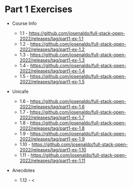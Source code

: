 # Part 1 Exercises

- Course Info
  - 1.1 - <https://github.com/josenaldo/full-stack-open-2022/releases/tag/part1-ex-1.1>
  - 1.2 - <https://github.com/josenaldo/full-stack-open-2022/releases/tag/part1-ex-1.2>
  - 1.3 - <https://github.com/josenaldo/full-stack-open-2022/releases/tag/part1-ex-1.3>
  - 1.4 - <https://github.com/josenaldo/full-stack-open-2022/releases/tag/part1-ex-1.4>
  - 1.5 - <https://github.com/josenaldo/full-stack-open-2022/releases/tag/part1-ex-1.5>

- Unicafe
  - 1.6 - <https://github.com/josenaldo/full-stack-open-2022/releases/tag/part1-ex-1.6>
  - 1.7 - <https://github.com/josenaldo/full-stack-open-2022/releases/tag/part1-ex-1.7>
  - 1.8 - <https://github.com/josenaldo/full-stack-open-2022/releases/tag/part1-ex-1.8>
  - 1.9 - <https://github.com/josenaldo/full-stack-open-2022/releases/tag/part1-ex-1.9>
  - 1.10 - <https://github.com/josenaldo/full-stack-open-2022/releases/tag/part1-ex-1.10>
  - 1.11 - <https://github.com/josenaldo/full-stack-open-2022/releases/tag/part1-ex-1.11>

- Anecdotes
  - 1.12 - <
